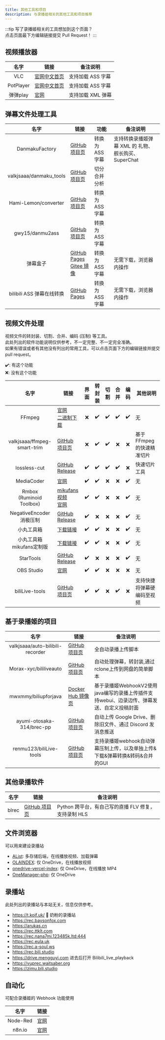 ```yaml
---
title: 其他工具和项目
description: 与录播姬相关的其他工具和项目推荐
---
```


:::tip
写了录播姬相关的工具想加到这个页面？  
点击页面最下方编辑链接提交 Pull Request！
:::

## 视频播放器

| 名字 | 链接 | 备注说明 |
| :--: | ---- | -------- |
| VLC | [官网中文首页](https://www.videolan.org/index.zh_CN.html) | 支持加载 ASS 字幕 |
| PotPlayer | [官网中文首页](https://potplayer.daum.net/?lang=zh_CN) | 支持加载 ASS 字幕 |
| 弹弹play | [官网](http://www.dandanplay.com) | 支持加载 XML 弹幕 |

## 弹幕文件处理工具

| 名字 | 链接 | 功能 | 备注说明 |
| :--: | ---- | ------ | ------ |
| DanmakuFactory | [GitHub 项目页](https://github.com/hihkm/DanmakuFactory#windows) | 转换为 ASS 字幕 | 支持转换录播姬弹幕 XML 的 礼物、舰长购买、SuperChat |
| valkjsaaa/danmaku_tools | [GitHub 项目页](https://github.com/valkjsaaa/danmaku_tools) | 切分合并分析 |  |
| Hami-Lemon/converter | [GitHub 项目页](https://github.com/Hami-Lemon/converter) | 转换为 ASS 字幕 |  |
| gwy15/danmu2ass | [GitHub 项目页](https://github.com/gwy15/danmu2ass) | 转换为 ASS 字幕 |  |
| 弹幕盒子 | [GitHub Pages](https://danmubox.github.io)<br>[Gitee 镜像](https://danmubox.gitee.io) | 转换为 ASS 字幕 | 无需下载，浏览器内操作 |
| bilibili ASS 弹幕在线转换 | [GitHub Pages](https://tiansh.github.io/us-danmaku/bilibili/) | 转换为 ASS 字幕 | 无需下载，浏览器内操作 |

## 视频文件处理

视频文件的转封装、切割、合并、编码 (压制) 等工具。  
此处列出的软件功能说明仅供参考，不一定完整、不一定完全准确。  
如果有错误或者有其他没有列出的常用工具，可以点击页面下方的编辑链接并提交 pull request。

✔️: 有这个功能  
❌: 没有这个功能  

| 名字 | 链接 | 界面 | 转封装 | 切割 | 合并 | 编码 | 其他说明 |
| :--: | --- | :--: | :---: | :--: | :--: | :--: | ------- |
| FFmpeg                         | [官网](https://ffmpeg.org)<br>[二进制下载](https://github.com/BtbN/FFmpeg-Builds/releases)     | ❌ | ✔️ | ✔️ | ✔️ | ✔️ | 无 |
| valkjsaaa/ffmpeg-smart-trim    | [GitHub 项目页](https://github.com/valkjsaaa/ffmpeg-smart-trim)                                                | ❌ | ✔️ | ✔️ | ❌ | ❌ | 基于FFmpeg的快速精准切片 |
| lossless-cut                   | [GitHub Release](https://github.com/mifi/lossless-cut/releases)                                                | ✔️ | ✔️ | ✔️ | ✔️ | ❌ | 快速切片工具 |
| MediaCoder                     | [官网](https://www.mediacoderhq.com/dlfull.htm)                                                                | ✔️ | ✔️ | ❌ | ❌ | ✔️ | 无 |
| Rmbox<br>(Ruminoid Toolbox)    | [mikufans视频](https://www.bilibili.com/video/BV1aK4y1N7Nf)<br>[官网](https://ruminoid.world)      | ✔️ | ✔️ | ❌ | ❌ | ✔️ | 无 |
| NegativeEncoder 消极压制        | [GitHub Release](https://github.com/zyzsdy/NegativeEncoder/releases)                                          | ✔️ | ❌ | ❌ | ❌ | ✔️ | 无 |
| 小丸工具箱                      | [下载链接](https://dl.hdslb.com/video-press/xiaowantoolsrev194.zip)                                            | ✔️ | ✔️ | ❌ | ❌ | ✔️ | 无 |
| 小丸工具箱mikufans定制版              | [下载链接](https://dl.hdslb.com/video-press/BiliBiliEncoder.zip)                                               | ✔️ | ✔️ | ❌ | ❌ | ✔️ | 无 |
| StarTools                      | [GitHub Release](https://github.com/hoshinohikari/StarTools/releases)                                          | ✔️ | ❌ | ❌ | ❌ | ✔️ | 无 |
| OBS Studio                     | [官网](https://obsproject.com)                                                                                 | ✔️ | ✔️ | ❌ | ❌ | ❌ | 无 |
| biliLive-tools                 | [GitHub 项目页](https://github.com/renmu123/biliLive-tools)                                                    | ✔️ | ✔️ | ❌ | ✔️ | ❌ | 支持快捷将弹幕硬编码至视频|

## 基于录播姬的项目

| 名字 | 链接 | 备注说明 |
| :--: | ------------ | -------- |
| valkjsaaa/auto-bilibili-recorder | [GitHub 项目页](https://github.com/valkjsaaa/auto-bilibili-recorder) | 全自动录播上传脚本 |
| Morax-xyc/bililiveauto | [GitHub 项目页](https://github.com/morax-xyc/bililiveauto) | 自动处理弹幕，转封装,通过rclone上传到网盘的简单脚本 |
| mwxmmy/biliupforjava | [Docker Hub 镜像页](https://hub.docker.com/r/mwxmmy/biliupforjava) | 基于录播姬WebhookV2使用java编写的录播上传插件支持webui、边录边传、弹幕发送、自定义投稿封面 |
| ayumi-otosaka-314/brec-pp | [GitHub 项目页](https://github.com/ayumi-otosaka-314/brec-pp) | 自动上传 Google Drive、删除旧文件、通过 Discord 发消息推送 |
| renmu123/biliLive-tools | [GitHub 项目页](https://github.com/renmu123/biliLive-tools) | 支持录播姬webhook自动弹幕压制上传，以及单独上传&下载&弹幕转换&转码&合并的GUI |

## 其他录播软件

| 名字 | 链接 | 备注说明 |
| :--: | ------------ | -------- |
| blrec | [GitHub 项目页](https://github.com/acgnhiki/blrec) | Python 跨平台，有自己写的直播 FLV 修复，支持录制 HLS |


## 文件浏览器

可以用来建设录播站

- [AList](https://alist.nn.ci): 多存储后端，在线播放视频、加载弹幕
- [OLAINDEX](https://github.com/WangNingkai/OLAINDEX): 仅 OneDrive，在线播放视频
- [onedrive-vercel-index](https://github.com/spencerwooo/onedrive-vercel-index): 仅 OneDrive，在线播放 MP4
- [OneManager-php](https://github.com/qkqpttgf/OneManager-php): 仅 OneDrive

## 录播站

此处列出的录播站与本站无关，信息仅供参考。

- <https://t.koif.uk/> 🥵 奶粉的录播站
- <https://rec.baysonfox.com>
- <https://arukas.cn>
- <https://rec.ttklt.com>
- <https://rec.nana7mi.123485k.ltd:444>
- <https://rec.eula.uk>
- <https://rec.a-soul.ws>
- <https://rec.bili.studio>
- <https://drive.mengguyi.com> 进去后打开 Bilibili_live_playback
- <https://vuprec.waitsaber.org>
- <https://zimu.bili.studio>

## 自动化

可配合录播姬的 Webhook 功能使用

| 名字 | 链接 |
| :--: | ---- |
| Node-Red | [官网](https://nodered.org) |
| n8n.io  | [官网](https://n8n.io) |
